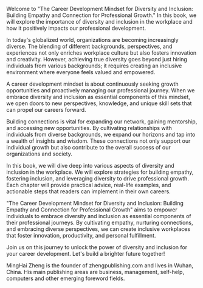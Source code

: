 

Welcome to "The Career Development Mindset for Diversity and Inclusion: Building Empathy and Connection for Professional Growth." In this book, we will explore the importance of diversity and inclusion in the workplace and how it positively impacts our professional development.

In today's globalized world, organizations are becoming increasingly diverse. The blending of different backgrounds, perspectives, and experiences not only enriches workplace culture but also fosters innovation and creativity. However, achieving true diversity goes beyond just hiring individuals from various backgrounds; it requires creating an inclusive environment where everyone feels valued and empowered.

A career development mindset is about continuously seeking growth opportunities and proactively managing our professional journey. When we embrace diversity and inclusion as essential components of this mindset, we open doors to new perspectives, knowledge, and unique skill sets that can propel our careers forward.

Building connections is vital for expanding our network, gaining mentorship, and accessing new opportunities. By cultivating relationships with individuals from diverse backgrounds, we expand our horizons and tap into a wealth of insights and wisdom. These connections not only support our individual growth but also contribute to the overall success of our organizations and society.

In this book, we will dive deep into various aspects of diversity and inclusion in the workplace. We will explore strategies for building empathy, fostering inclusion, and leveraging diversity to drive professional growth. Each chapter will provide practical advice, real-life examples, and actionable steps that readers can implement in their own careers.

"The Career Development Mindset for Diversity and Inclusion: Building Empathy and Connection for Professional Growth" aims to empower individuals to embrace diversity and inclusion as essential components of their professional journeys. By cultivating empathy, nurturing connections, and embracing diverse perspectives, we can create inclusive workplaces that foster innovation, productivity, and personal fulfillment.

Join us on this journey to unlock the power of diversity and inclusion for your career development. Let's build a brighter future together!

MingHai Zheng is the founder of zhengpublishing.com and lives in Wuhan, China. His main publishing areas are business, management, self-help, computers and other emerging foreword fields.

